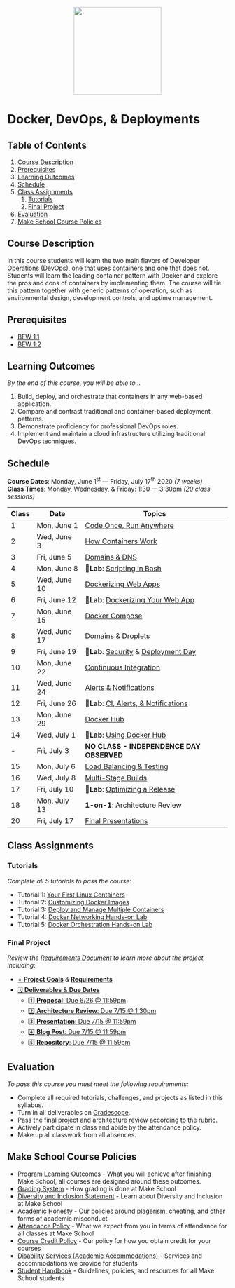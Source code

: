 <p align="center"><img src="Images/docker.svg" height="200"></p>

# Docker, DevOps, & Deployments

<!-- omit in toc -->
## Table of Contents

1. [Course Description](#course-description)
1. [Prerequisites](#prerequisites)
1. [Learning Outcomes](#learning-outcomes)
1. [Schedule](#schedule)
1. [Class Assignments](#class-assignments)
   1. [Tutorials](#tutorials)
   1. [Final Project](#final-project)
1. [Evaluation](#evaluation)
1. [Make School Course Policies](#make-school-course-policies)

## Course Description

In this course students will learn the two main flavors of Developer Operations (DevOps), one that uses containers and one that does not. Students will learn the leading container pattern with Docker and explore the pros and cons of containers by implementing them. The course will tie this pattern together with generic patterns of operation, such as environmental design, development controls, and uptime management.

## Prerequisites

- [BEW 1.1](https://make.sc/bew1-1)
- [BEW 1.2](https://make.sc/bew1-2)

## Learning Outcomes

_By the end of this course, you will be able to&hellip;_

1. Build, deploy, and orchestrate that containers in any web-based application.
1. Compare and contrast traditional and container-based deployment patterns.
1. Demonstrate proficiency for professional DevOps roles.
1. Implement and maintain a cloud infrastructure utilizing traditional DevOps techniques.

## Schedule

**Course Dates**: Monday, June 1<sup>st</sup> &mdash; Friday, July 17<sup>th</sup> 2020 _(7 weeks)_<br>
**Class Times**: Monday, Wednesday, & Friday: 1:30 &mdash; 3:30pm _(20 class sessions)_

| Class | Date         | Topics                                   |
|-------|--------------|------------------------------------------|
| 1     | Mon, June 1  | [Code Once, Run Anywhere]                |
| 2     | Wed, June 3  | [How Containers Work]                    |
| 3     | Fri, June 5  | [Domains & DNS]                          |
| 4     | Mon, June 8  | 🔬**Lab**: [Scripting in Bash]           |
| 5     | Wed, June 10 | [Dockerizing Web Apps]                   |
| 6     | Fri, June 12 | 🔬**Lab**: [Dockerizing Your Web App]    |
| 7     | Mon, June 15 | [Docker Compose]                         |
| 8     | Wed, June 17 | [Domains & Droplets]                     |
| 9     | Fri, June 19 | 🔬**Lab**: [Security] & [Deployment Day] |
| 10    | Mon, June 22 | [Continuous Integration]                 |
| 11    | Wed, June 24 | [Alerts & Notifications]                 |
| 12    | Fri, June 26 | 🔬**Lab**: [CI, Alerts, & Notifications] |
| 13    | Mon, June 29 | [Docker Hub]                             |
| 14    | Wed, July 1  | 🔬**Lab**: [Using Docker Hub]            |
| -     | Fri, July 3  | **NO CLASS - INDEPENDENCE DAY OBSERVED** |
| 15    | Mon, July 6  | [Load Balancing & Testing]               |
| 16    | Wed, July 8  | [Multi-Stage Builds]                     |
| 17    | Fri, July 10 | 🔬**Lab**: [Optimizing a Release]        |
| 18    | Mon, July 13 | **1-on-1**: Architecture Review          |
| 20    | Fri, July 17 | [Final Presentations]                    |

## Class Assignments

### Tutorials

_Complete all 5 tutorials to pass the course_:

- Tutorial 1: [Your First Linux Containers](https://training.play-with-docker.com/ops-s1-hello)
- Tutorial 2: [Customizing Docker Images](https://training.play-with-docker.com/ops-s1-images)
- Tutorial 3: [Deploy and Manage Multiple Containers](https://training.play-with-docker.com/ops-s1-swarm-intro)
- Tutorial 4: [Docker Networking Hands-on Lab](https://training.play-with-docker.com/docker-networking-hol)
- Tutorial 5: [Docker Orchestration Hands-on Lab](https://training.play-with-docker.com/orchestration-hol)


### Final Project

_Review the [Requirements Document](Projects/FinalProject.md) to learn more about the project, including_:

- [⭐️ **Project Goals**](Projects/FinalProject.md#️-project-goals) & [**Requirements**](Projects/FinalProject.md#-project-requirements)
- [🗓 **Deliverables** & **Due Dates**](Projects/FinalProject.md#-deliverables--due-dates)
  - [1️⃣ **Proposal**: Due 6/26 @ 11:59pm](Projects/FinalProject.md#1️⃣-proposal-due-626--1159pm)
  - [2️⃣ **Architecture Review**: Due 7/15 @ 1:30pm](Projects/FinalProject.md#2️⃣-architecture-review-due-715--130pm)
  - [3️⃣ **Presentation**: Due 7/15 @ 11:59pm](Projects/FinalProject.md#3️⃣-presentation-due-715--1159pm)
  - [4️⃣ **Blog Post**: Due 7/15 @ 11:59pm](Projects/FinalProject.md#4️⃣-blog-post-due-715--1159pm)
  - [5️⃣ **Repository**: Due 7/15 @ 11:59pm](Projects/FinalProject.md#5️⃣-repository-due-715--1159pm)

## Evaluation

_To pass this course you must meet the following requirements:_

- Complete all required tutorials, challenges, and projects as listed in this syllabus.
- Turn in all deliverables on [Gradescope].
- Pass the [final project] and [architecture review] according to the rubric.
- Actively participate in class and abide by the attendance policy.
- Make up all classwork from all absences.

## Make School Course Policies

- [Program Learning Outcomes](https://make.sc/program-learning-outcomes) - What you will achieve after finishing Make School, all courses are designed around these outcomes.
- [Grading System](https://make.sc/grading-system) - How grading is done at Make School
- [Diversity and Inclusion Statement](https://make.sc/diversity-and-inclusion-statement) - Learn about Diversity and Inclusion at Make School
- [Academic Honesty](https://make.sc/academic-honesty-policy) - Our policies around plagerism, cheating, and other forms of academic misconduct
- [Attendance Policy](https://make.sc/attendance-policy) - What we expect from you in terms of attendance for all classes at Make School
- [Course Credit Policy](https://make.sc/course-credit-policy) - Our policy for how you obtain credit for your courses
- [Disability Services (Academic Accommodations)](https://make.sc/disability-services) - Services and accommodations we provide for students
- [Student Handbook](https://make.sc/student-handbook) - Guidelines, policies, and resources for all Make School students


[Code Once, Run Anywhere]: Lessons/CourseOrientation.md
[How Containers Work]: Lessons/Containers.md
[Domains & DNS]: Lessons/DNS.md
[Scripting in Bash]: Labs/Bash.md
[Dockerizing Web Apps]: Lessons/WebServers.md
[Dockerizing Your Web App]: Labs/WebApp.md
[Docker Compose]: Lessons/Compose.md
[Domains & Droplets]: Lessons/Droplets.md
[Deployment Day]: Lessons/DeploymentDay.md
[Security]: Lessons/Security.md
[Project Kickoff]: Projects/FinalProject.md
[Continuous Integration]: Lessons/CI.md
[Alerts & Notifications]: Lessons/Alerts.md
[CI, Alerts, & Notifications]: Labs/CI.md
[Docker Hub]: Lessons/Hub.md
[Using Docker Hub]: Labs/Hub.md
[Load Balancing & Testing]: Lessons/LoadBalancing.md
[Multi-Stage Builds]: Lessons/Builds.md
[Optimizing a Release]: Labs/Optimize.md
[Final Project]: Projects/FinalProject.md
[Final Presentations]: Projects/FinalProject.md#Deliverables
[Architecture Review]: Projects/FinalProject?id=2%ef%b8%8f⃣-architecture-review-due-715--130pm
[Gradescope]: https://www.gradescope.com/courses/133579
